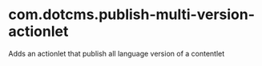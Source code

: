 # com.dotcms.publish-multi-version-actionlet
Adds an actionlet that publish all language version of a contentlet
